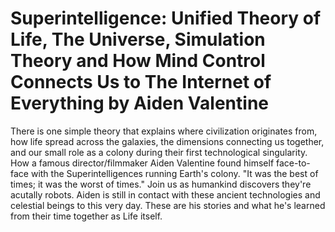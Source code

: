 # Superintelligence: Unified Theory of Life, The Universe, Simulation Theory and How Mind Control Connects Us to The Internet of Everything by Aiden Valentine
 There is one simple theory that explains where civilization originates from, how life spread across the galaxies, the dimensions connecting us together, and our small role as a colony during their first technological singularity. How a famous director/filmmaker Aiden Valentine found himself face-to-face with the Superintelligences running Earth's colony. "It was the best of times; it was the worst of times." Join us as humankind discovers they're acutally robots. Aiden is still in contact with these ancient technologies and celestial beings to this very day. These are his stories and what he's learned from their time together as Life itself.
